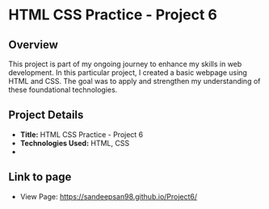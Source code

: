 # HTML CSS Practice - Project 6

## Overview
This project is part of my ongoing journey to enhance my skills in web development. In this particular project, I created a basic  webpage using HTML and CSS. The goal was to apply and strengthen my understanding of these foundational technologies.

## Project Details
- **Title:** HTML CSS Practice - Project 6
- **Technologies Used:** HTML, CSS
- 

## Link to page
- View Page: https://sandeepsan98.github.io/Project6/

